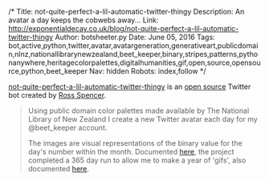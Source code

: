 /*
Title: not-quite-perfect-a-lil-automatic-twitter-thingy
Description: An avatar a day keeps the cobwebs away...
Link: http://exponentialdecay.co.uk/blog/not-quite-perfect-a-lil-automatic-twitter-thingy
Author: botsheeter.py
Date: June 05, 2016
Tags: bot,active,python,twitter,avatar,avatargeneration,generativeart,publicdomain,nlnz,nationallibrarynewzealand,beet_keeper,binary,stripes,patterns,pythonanywhere,heritagecolorpalettes,digitalhumanities,gif,open,source,opensource,python,beet_keeper
Nav: hidden
Robots: index,follow
*/

[not-quite-perfect-a-lil-automatic-twitter-thingy](http://exponentialdecay.co.uk/blog/not-quite-perfect-a-lil-automatic-twitter-thingy) is an [open source](https://github.com/exponential-decay/binary-numbers) Twitter bot created by [Ross Spencer](https://twitter.com/beet_keeper).

> Using public domain color palettes made available by The National Library of New Zealand I create a new Twitter avatar each day for my @beet_keeper account.
>
> The images are visual representations of the binary value for the day's number within the month. Documented [here](http://exponentialdecay.co.uk/blog/not-quite-perfect-a-lil-automatic-twitter-thingy/), the project completed a 365 day run to allow me to make a year of 'gifs', also documented [here](http://exponentialdecay.co.uk/blog/2015-a-year-in-binary/). 
